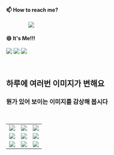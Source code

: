 #### 📫 How to reach me?
<a href="mailto:thquddnr123@gmail.com">
    <img 
        src="https://img.shields.io/badge/Gmail-d14836?style=flat-square&logo=Gmail&logoColor=white&link=mailto:thquddnr123@gmail.com"
        style="height : auto; margin-left : 60px; margin-right : 60px;"/>
</a>

#### 😄 It's Me!!!

<a href="https://cybecho.notion.site/SBU-s-Archives-854ccd3338c2456a867956f26143998a" target="_blank"><img src="https://img.shields.io/badge/Portfolio-303030?style=for-the-badge&logo=Notion&logoColor=white"/></a>
<a href="https://www.instagram.com/junk_warrior_vintage/" target="_blank"><img src="https://img.shields.io/badge/@junk_warrir_vintage-E4405F?style=for-the-badge&logo=Instagram&logoColor=white"/></a>
<a href="https://www.behance.net/thquddnr125654" target="_blank"><img src="https://img.shields.io/badge/Behance-1769FF?style=for-the-badge&logo=Behance&logoColor=white"/></a>

</br>

## 하루에 여러번 이미지가 변해요
### 뭔가 있어 보이는 이미지를 감상해 봅시다

<!--
마크업 바로보기 사이트
https://dillinger.io/ 
-->
 <br/> <table>
<tr>
<td><img src='https://www.random-art.org/img/large/417190.jpg'></td>
<td><img src='https://www.random-art.org/img/large/417190.jpg'></td>
<td><img src='https://www.random-art.org/img/large/417226.jpg'></td>
</tr>
<tr>
<td><img src='https://www.random-art.org/img/large/416642.jpg'></td>
<td><img src='https://www.random-art.org/img/large/416617.jpg'></td>
<td><img src='https://www.random-art.org/img/large/416720.jpg'></td>
</tr>
<tr>
<td><img src='https://www.random-art.org/img/large/417277.jpg'></td>
<td><img src='https://www.random-art.org/img/large/416237.jpg'></td>
<td><img src='https://www.random-art.org/img/large/416177.jpg'></td>
</tr>
</table>
